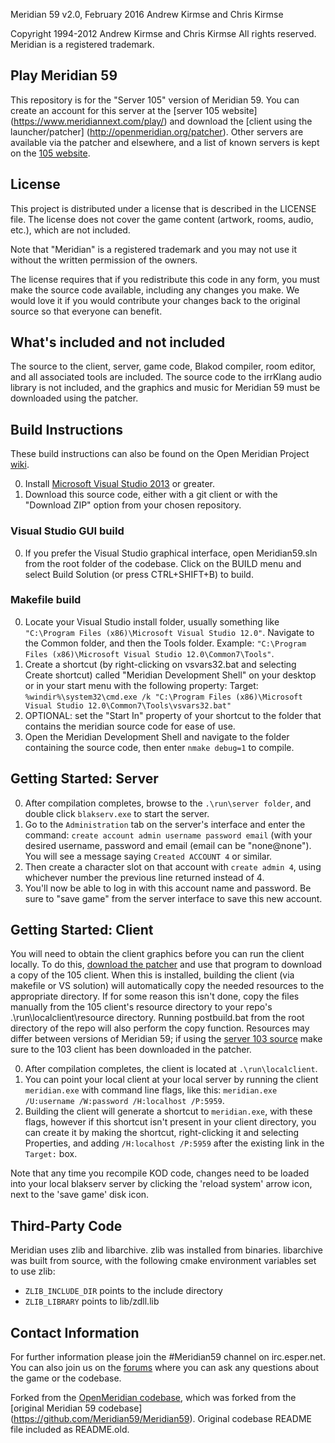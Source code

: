 Meridian 59 v2.0, February 2016
Andrew Kirmse and Chris Kirmse

Copyright 1994-2012 Andrew Kirmse and Chris Kirmse
All rights reserved.  Meridian is a registered trademark.


Play Meridian 59
--------------
This repository is for the "Server 105" version of Meridian 59.
You can create an account for this server at the [server 105 website]
(https://www.meridiannext.com/play/) and download the [client using the launcher/patcher]
(http://openmeridian.org/patcher). Other servers are available via the patcher
and elsewhere, and a list of known servers is kept on the
[105 website](https://www.meridiannext.com/community/).

License
--------------
This project is distributed under a license that is described in the
LICENSE file.  The license does not cover the game content (artwork,
rooms, audio, etc.), which are not included.

Note that "Meridian" is a registered trademark and you may not use it
without the written permission of the owners.

The license requires that if you redistribute this code in any form,
you must make the source code available, including any changes you
make.  We would love it if you would contribute your changes back to
the original source so that everyone can benefit.


What's included and not included
--------------
The source to the client, server, game code, Blakod compiler, room
editor, and all associated tools are included.  The source code to
the irrKlang audio library is not included, and the graphics and music
for Meridian 59 must be downloaded using the patcher.


Build Instructions
--------------
These build instructions can also be found on the Open Meridian Project
[wiki](http://wiki.openmeridian.org/index.php/Detailed_Build_Instructions).

0. Install [Microsoft Visual Studio 2013](http://www.visualstudio.com/en-us/products/visual-studio-express-vs.aspx)
or greater.
0. Download this source code, either with a git client or with the
"Download ZIP" option from your chosen repository.

### Visual Studio GUI build
0. If you prefer the Visual Studio graphical interface, open
Meridian59.sln from the root folder of the codebase. Click on the
BUILD menu and select Build Solution (or press CTRL+SHIFT+B) to build.

### Makefile build
0. Locate your Visual Studio install folder, usually something like
`"C:\Program Files (x86)\Microsoft Visual Studio 12.0"`.
Navigate to the Common folder, and then the Tools folder. Example:
`"C:\Program Files (x86)\Microsoft Visual Studio 12.0\Common7\Tools"`.
0. Create a shortcut (by right-clicking on vsvars32.bat and selecting
Create shortcut) called "Meridian Development Shell" on your desktop
or in your start menu with the following property:
Target: `%windir%\system32\cmd.exe /k "C:\Program Files (x86)\Microsoft
Visual Studio 12.0\Common7\Tools\vsvars32.bat"`
0. OPTIONAL: set the "Start In" property of your shortcut to the folder
that contains the meridian source code for ease of use.
0. Open the Meridian Development Shell and navigate to the folder
containing the source code, then enter `nmake debug=1` to compile.

Getting Started: Server
--------------
0. After compilation completes, browse to the `.\run\server folder`,
and double click `blakserv.exe` to start the server.
0. Go to the `Administration` tab on the server's interface and enter
the command: `create account admin username password email` (with your
desired username, password and email (email can be "none@none").
You will see a message saying `Created ACCOUNT 4` or similar.
0. Then create a character slot on that account with `create admin 4`,
using whichever number the previous line returned instead of 4.
0. You'll now be able to log in with this account name and password.
Be sure to "save game" from the server interface to save this new
account.

Getting Started: Client
--------------
You will need to obtain the client graphics before you can run the
client locally. To do this, [download the patcher](http://openmeridian.org/patcher)
and use that program to download a copy of the 105 client.
When this is installed, building the client (via makefile or VS
solution) will automatically copy the needed resources to the
appropriate directory. If for some reason this isn't done, copy
the files manually from the 105 client's resource directory to
your repo's .\run\localclient\resource directory. Running postbuild.bat
from the root directory of the repo will also perform the copy function.
Resources may differ between versions of Meridian 59; if using the
[server 103 source](https://www.github.com/OpenMeridian/Meridian59)
make sure to the 103 client has been downloaded in the patcher.

0. After compilation completes, the client is located at
`.\run\localclient`.
0. You can point your local client at your local server by running the
client `meridian.exe` with command line flags, like this:
`meridian.exe /U:username /W:password /H:localhost /P:5959`.
0. Building the client will generate a shortcut to `meridian.exe`,
with these flags, however if this shortcut isn't present in your
client directory, you can create it by making the shortcut,
right-clicking it and selecting Properties, and adding
`/H:localhost /P:5959` after the existing link in the `Target:` box.

Note that any time you recompile KOD code, changes need to be loaded
into your local blakserv server by clicking the 'reload system' arrow
icon, next to the 'save game' disk icon.

Third-Party Code
--------------
Meridian uses zlib and libarchive.  zlib was installed from binaries.
libarchive was built from source, with the following cmake environment
variables set to use zlib:

* `ZLIB_INCLUDE_DIR` points to the include directory
* `ZLIB_LIBRARY` points to lib/zdll.lib

Contact Information
--------------
For further information please join the #Meridian59 channel on
irc.esper.net. You can also join us on the
[forums](http://openmeridian.org/forums)
where you can ask any questions about the game or the codebase.

Forked from the [OpenMeridian codebase](https://github.com/OpenMeridian/Meridian59),
which was forked from the [original Meridian 59 codebase]
(https://github.com/Meridian59/Meridian59). Original codebase
README file included as README.old.